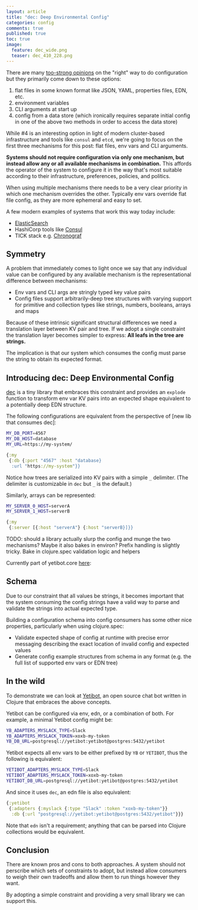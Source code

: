 ```yaml
---
layout: article
title: "dec: Deep Environmental Config"
categories: config
comments: true
published: true
toc: true
image:
  feature: dec_wide.png
  teaser: dec_410_228.png
---
```


There are many [too-strong
opinions](https://hn.algolia.com/?query=environment%20variables&sort=byDate&prefix&page=0&dateRange=all&type=story)
on the "right" way to do configuration but they primarily come down to these
options:

1. flat files in some known format like JSON, YAML, properties files, EDN, etc.
1. environment variables
1. CLI arguments at start up
1. config from a data store (which ironically requires separate initial config
   in one of the above two methods in order to access the data store)

While #4 is an interesting option in light of modern cluster-based infrastructure
and tools like `consul` and `etcd`, we're going to focus on the first three
mechanisms for this post: flat files,  env vars and CLI arguments.

**Systems should not require configuration via only one mechanism, but instead
allow any or all available mechanisms in combination.** This affords the
operator of the system to configure it in the way that's most suitable according
to their infrastructure, preferences, policies, and politics.

When using multiple mechanisms there needs to be a very clear priority in which one
mechanism overrides the other. Typically env vars override flat file config, as
they are more ephemeral and easy to set.

A few modern examples of systems that work this way today include:

- [ElasticSearch](https://www.elastic.co/guide/en/elasticsearch/reference/current/settings.html)
- HashiCorp tools like [Consul](https://www.consul.io/docs/agent/options.html)
- TICK stack e.g. [Chronograf](https://docs.influxdata.com/chronograf/v1.6/administration/config-options#chronograf-service-options)

## Symmetry

A problem that immediately comes to light once we say that any individual value
can be configured by any available mechanism is the representational difference
between mechanisms:

- Env vars and CLI args are stringly typed key value pairs
- Config files support arbitrarily-deep tree structures with varying support for
  primitive and collection types like strings, numbers, booleans, arrays and
  maps

Because of these intrinsic significant structural differences we need a
translation layer between KV pair and tree. If we adopt a single constraint the
translation layer becomes simpler to express: **All leafs in the tree are
strings.**

The implication is that our system which consumes the config must parse the
string to obtain its expected format.

## Introducing dec: Deep Environmental Config

[dec](https://github.com/devth/dec) is a tiny library that embraces this
constraint and provides an `explode` function to transform env var KV pairs into
an expected shape equivalent to a potentially deep EDN structure.

The following configurations are equivalent from the perspective of [new lib
that consumes dec]:

```bash
MY_DB_PORT=4567
MY_DB_HOST=database
MY_URL=https://my-system/
```

```clojure
{:my
 {:db {:port "4567" :host "database}
  :url "https://my-system"}}
```

Notice how trees are serialized into KV pairs with a simple `_` delimiter. (The
delimiter is customizable in `dec` but `_` is the default.)

Similarly, arrays can be represented:

```bash
MY_SERVER_0_HOST=serverA
MY_SERVER_1_HOST=serverB
```

```clojure
{:my
 {:server [{:host "serverA"} {:host "serverB}]}}
```

TODO: should a library actually slurp the config and munge the two mechanisms?
Maybe it also bakes in environ?
Prefix handling is slightly tricky.
Bake in clojure.spec validation logic and helpers

Currently part of yetibot.core
[here](https://github.com/yetibot/yetibot.core/blob/4b607726bae926de31a48bb8a05e7345a8668484/src/yetibot/core/config.clj#L19-L47):

## Schema

Due to our constraint that all values be strings, it becomes important that
the system consuming the config strings have a valid way to parse and validate
the strings into actual expected type.

Building a configuration schema into config consumers has some other nice
properties, particularly when using clojure.spec:

- Validate expected shape of config at runtime with precise error messaging
  describing the exact location of invalid config and expected values
- Generate config example structures from schema in any format (e.g. the full
  list of supported env vars or EDN tree)

## In the wild

To demonstrate we can look at [Yetibot](https://yetibot.com), an open source
chat bot written in Clojure that embraces the above concepts.

Yetibot can be configured via env, edn, or a combination of both. For example, a
minimal Yetibot config might be:

```bash
YB_ADAPTERS_MYSLACK_TYPE=Slack
YB_ADAPTERS_MYSLACK_TOKEN=xoxb-my-token
YB_DB_URL=postgresql://yetibot:yetibot@postgres:5432/yetibot
```

Yetibot expects all env vars to be either prefixed by `YB` or `YETIBOT`, thus
the following is equivalent:

```bash
YETIBOT_ADAPTERS_MYSLACK_TYPE=Slack
YETIBOT_ADAPTERS_MYSLACK_TOKEN=xoxb-my-token
YETIBOT_DB_URL=postgresql://yetibot:yetibot@postgres:5432/yetibot
```

And since it uses `dec`, an edn file is also equivalent:

```clojure
{:yetibot
 {:adapters {:myslack {:type "Slack" :token "xoxb-my-token"}}
  :db {:url "postgresql://yetibot:yetibot@postgres:5432/yetibot"}}}
```

Note that `edn` isn't a requirement; anything that can be parsed into Clojure
collections would be equivalent.

## Conclusion

There are known pros and cons to both approaches. A system should not perscribe
which sets of constraints to adopt, but instead allow consumers to weigh their
own tradeoffs and allow them to run things however they want.

By adopting a simple constraint and providing a very small library we can
support this.
